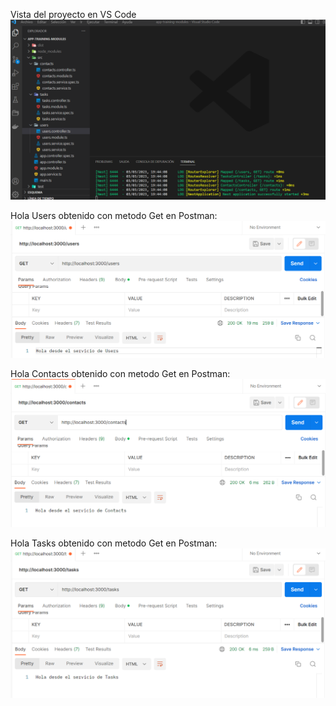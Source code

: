 Vista del proyecto en VS Code
![](https://github.com/federicogandaria/AppTrainingModules/blob/master/Proyecto1.png)

Hola Users obtenido con metodo Get en Postman:
![](https://github.com/federicogandaria/AppTrainingModules/blob/master/HolaUsers.png)

Hola Contacts obtenido con metodo Get en Postman:
![](https://github.com/federicogandaria/AppTrainingModules/blob/master/HolaContacts.png)

Hola Tasks obtenido con metodo Get en Postman:
![](https://github.com/federicogandaria/AppTrainingModules/blob/master/HolaTasks.png)


